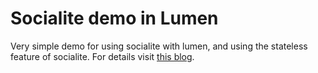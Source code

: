 # Socialite demo in Lumen

Very simple demo for using socialite with lumen, and using the stateless feature of socialite. For details visit [this blog](https://isaacearl.com/blog/stateless-socialite "this blog").
